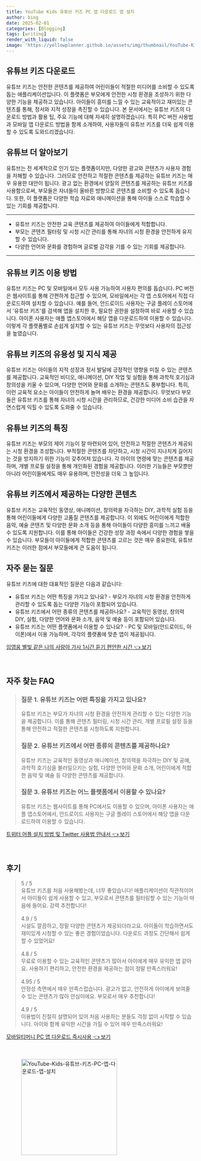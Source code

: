 ```yaml
---
title: YouTube Kids 유튜브 키즈 PC 앱 다운로드 앱 설치
author: bing
date: 2025-02-01
categories: [Blogging]
tags: [writing]
render_with_liquid: false
image: 'https://yellowplanner.github.io/assets/img/thumbnail/YouTube-Kids-유튜브-키즈-PC-앱-다운로드-앱-설치.webp'
---
```



<h2 id='유튜브-키즈-다운로드'>유튜브 키즈 다운로드</h2>

<p>유튜브 키즈는 안전한 콘텐츠를 제공하여 어린이들이 적절한 미디어를 소비할 수 있도록 돕는 애플리케이션입니다. 이 플랫폼은 부모에게 안전한 시청 환경을 조성하기 위한 다양한 기능을 제공하고 있습니다. 아이들이 흥미를 느낄 수 있는 교육적이고 재미있는 콘텐츠를 통해, 정서와 지적 성장을 촉진할 수 있습니다. 본 문서에서는 유튜브 키즈의 다운로드 방법과 활용 팁, 주요 기능에 대해 자세히 설명하겠습니다. 특히 PC 버전 사용법과 모바일 앱 다운로드 방법을 함께 소개하여, 사용자들이 유튜브 키즈를 더욱 쉽게 이용할 수 있도록 도와드리겠습니다.</p>

<h2 id='유튜브-더-알아보기'>유튜브 더 알아보기</h2>

<p>유튜브는 전 세계적으로 인기 있는 플랫폼이지만, 다양한 광고와 콘텐츠가 사용자 경험을 저해할 수 있습니다. 그러므로 안전하고 적절한 콘텐츠를 제공하는 유튜브 키즈는 매우 유용한 대안이 됩니다. 광고 없는 환경에서 양질의 콘텐츠를 제공하는 유튜브 키즈를 사용함으로써, 부모들은 자녀들이 올바른 방향으로 콘텐츠를 소비할 수 있도록 돕습니다. 또한, 이 플랫폼은 다양한 학습 자료와 애니메이션을 통해 아이들 스스로 학습할 수 있는 기회를 제공합니다.</p>

<hr />

<ul>
    <li>유튜브 키즈는 안전한 교육 콘텐츠를 제공하여 아이들에게 적합합니다.</li>
    <li>부모는 콘텐츠 필터링 및 시청 시간 관리를 통해 자녀의 시청 환경을 안전하게 유지할 수 있습니다.</li>
    <li>다양한 언어와 문화를 경험하며 글로벌 감각을 기를 수 있는 기회를 제공합니다.</li>
</ul>

<hr />

<h2 id='유튜브-키즈-이용-방법'>유튜브 키즈 이용 방법</h2>

<p>유튜브 키즈는 PC 및 모바일에서 모두 사용 가능하여 사용자 편의를 돕습니다. PC 버전은 웹사이트를 통해 간편하게 접근할 수 있으며, 모바일에서는 각 앱 스토어에서 직접 다운로드하여 설치할 수 있습니다. 예를 들어, 안드로이드 사용자는 구글 플레이 스토어에서 '유튜브 키즈'를 검색해 앱을 설치한 후, 필요한 권한을 설정하여 바로 사용할 수 있습니다. 아이폰 사용자는 애플 앱스토어에서 해당 앱을 다운로드하여 이용할 수 있습니다. 이렇게 각 플랫폼별로 손쉽게 설치할 수 있는 유튜브 키즈는 무엇보다 사용자의 접근성을 높였습니다.</p>

<h2 id='유튜브-키즈-유용성-및-지식'>유튜브 키즈의 유용성 및 지식 제공</h2>

<p>유튜브 키즈는 아이들의 지적 성장과 정서 발달에 긍정적인 영향을 미칠 수 있는 콘텐츠를 제공합니다. 교육적인 비디오, 애니메이션, DIY 작업 및 실험을 통해 과학적 호기심과 창의성을 키울 수 있으며, 다양한 언어와 문화를 소개하는 콘텐츠도 풍부합니다. 특히, 이런 교육적 요소는 아이들이 안전하게 놀며 배우는 환경을 제공합니다. 무엇보다 부모들은 유튜브 키즈를 통해 자녀의 시청 시간을 관리하므로, 건강한 미디어 소비 습관을 자연스럽게 익힐 수 있도록 도와줄 수 있습니다.</p>

<h2 id='유튜브-키즈-특징'>유튜브 키즈의 특징</h2>

<p>유튜브 키즈는 부모의 제어 기능이 잘 마련되어 있어, 안전하고 적절한 콘텐츠가 제공되는 시청 환경을 조성합니다. 부적절한 콘텐츠를 차단하고, 시청 시간이 지나치게 길어지는 것을 방지하기 위한 기능이 갖추어져 있습니다. 각 아이의 연령에 맞는 콘텐츠를 제공하며, 개별 프로필 설정을 통해 개인화된 경험을 제공합니다. 이러한 기능들은 부모뿐만 아니라 어린이들에게도 매우 유용하며, 안전성을 더욱 그 높임니다.</p>

<h2 id='유튜브-키즈-콘텐츠-종류'>유튜브 키즈에서 제공하는 다양한 콘텐츠</h2>

<p>유튜브 키즈는 교육적인 동영상, 애니메이션, 창의력을 자극하는 DIY, 과학적 실험 등을 통해 어린이들에게 다양한 고품질 콘텐츠를 제공합니다. 이 외에도 어린이에게 적합한 음악, 예술 콘텐츠 및 다양한 문화 소개 등을 통해 아이들이 다양한 흥미를 느끼고 배울 수 있도록 지원합니다. 이를 통해 아이들은 건강한 성장 과정 속에서 다양한 경험을 쌓을 수 있습니다. 부모들이 아이들에게 적합한 콘텐츠를 고르는 것은 매우 중요한데, 유튜브 키즈는 이러한 점에서 부모들에게 큰 도움이 됩니다.</p>

<h2 id='자주-묻는-질문'>자주 묻는 질문</h2>

<p>유튜브 키즈에 대한 대표적인 질문은 다음과 같습니다:</p>

<ul>
    <li>유튜브 키즈는 어떤 특징을 가지고 있나요? - 부모가 자녀의 시청 환경을 안전하게 관리할 수 있도록 돕는 다양한 기능이 포함되어 있습니다.</li>
    <li>유튜브 키즈에서 어떤 종류의 콘텐츠를 제공하나요? - 교육적인 동영상, 창의력 DIY, 실험, 다양한 언어와 문화 소개, 음악 및 예술 등이 포함되어 있습니다.</li>
    <li>유튜브 키즈는 어떤 플랫폼에서 이용할 수 있나요? - PC 및 모바일(안드로이드, 아이폰)에서 이용 가능하며, 각각의 플랫폼에 맞춘 앱이 제공됩니다.</li>
</ul>


<p><a class="click-button" title="임영웅 별빛 같은 나의 사랑아 가사 1시간 듣기 편안한 시간" href="https://yellowplanner.github.io/posts/%EC%9E%84%EC%98%81%EC%9B%85-%EB%B3%84%EB%B9%9B-%EA%B0%99%EC%9D%80-%EB%82%98%EC%9D%98-%EC%82%AC%EB%9E%91%EC%95%84-%EA%B0%80%EC%82%AC-1%EC%8B%9C%EA%B0%84-%EB%93%A3%EA%B8%B0-%ED%8E%B8%EC%95%88%ED%95%9C-%EC%8B%9C%EA%B0%84/" rel="dofollow">임영웅 별빛 같은 나의 사랑아 가사 1시간 듣기 편안한 시간 👈 보기</a></p><br>
<h2 id='자주_찾는_FAQ'>자주 찾는 FAQ</h2>
<div itemscope="" itemtype="https://schema.org/FAQPage"> 
<blockquote> 
<div itemscope="" itemprop="mainEntity" itemtype="https://schema.org/Question"> 
<h3 itemprop="name">질문 1. 유튜브 키즈는 어떤 특징을 가지고 있나요?</h3> 
<div itemscope="" itemprop="acceptedAnswer" itemtype="https://schema.org/Answer"> 
<span itemprop="text"> 
<p>유튜브 키즈는 부모가 자녀의 시청 환경을 안전하게 관리할 수 있는 다양한 기능을 제공합니다. 이를 통해 콘텐츠 필터링, 시청 시간 관리, 개별 프로필 설정 등을 통해 안전하고 적절한 콘텐츠를 시청하도록 지원합니다.</p> 
</span> 
</div> 
</div> 

<div itemscope="" itemprop="mainEntity" itemtype="https://schema.org/Question"> 
<h3 itemprop="name">질문 2. 유튜브 키즈에서 어떤 종류의 콘텐츠를 제공하나요?</h3> 
<div itemscope="" itemprop="acceptedAnswer" itemtype="https://schema.org/Answer"> 
<span itemprop="text"> 
<p>유튜브 키즈는 교육적인 동영상과 애니메이션, 창의력을 자극하는 DIY 및 공예, 과학적 호기심을 불러일으키는 실험, 다양한 언어와 문화 소개, 어린이에게 적합한 음악 및 예술 등 다양한 콘텐츠를 제공합니다.</p> 
</span> 
</div> 
</div> 

<div itemscope="" itemprop="mainEntity" itemtype="https://schema.org/Question"> 
<h3 itemprop="name">질문 3. 유튜브 키즈는 어느 플랫폼에서 이용할 수 있나요?</h3> 
<div itemscope="" itemprop="acceptedAnswer" itemtype="https://schema.org/Answer"> 
<span itemprop="text"> 
<p>유튜브 키즈는 웹사이트를 통해 PC에서도 이용할 수 있으며, 아이폰 사용자는 애플 앱스토어에서, 안드로이드 사용자는 구글 플레이 스토어에서 해당 앱을 다운로드하여 이용할 수 있습니다.</p> 
</span> 
</div> 
</div> 

</blockquote> 
</div>
<p><a class="click-button" title="트위터 어플 설치 방법 및 Twitter 사용법 안내서" href="https://yellowplanner.github.io/posts/%ED%8A%B8%EC%9C%84%ED%84%B0-%EC%96%B4%ED%94%8C-%EC%84%A4%EC%B9%98-%EB%B0%A9%EB%B2%95-%EB%B0%8F-Twitter-%EC%82%AC%EC%9A%A9%EB%B2%95-%EC%95%88%EB%82%B4%EC%84%9C/" rel="dofollow">트위터 어플 설치 방법 및 Twitter 사용법 안내서 👈 보기</a></p><br>
<h2 id='후기'>후기</h2>
<div itemscope itemtype="https://schema.org/Product">
  <blockquote>
  <div itemprop="review" itemscope itemtype="https://schema.org/Review">
      <div itemprop="reviewRating" itemscope itemtype="https://schema.org/Rating"> <span itemprop="ratingValue">5</span> / <span itemprop="bestRating">5</span> </div>
      <span itemprop="reviewBody">유튜브 키즈를 처음 사용해봤는데, 너무 좋았습니다! 애플리케이션이 직관적이어서 아이들이 쉽게 사용할 수 있고, 부모로서 콘텐츠를 필터링할 수 있는 기능이 마음에 들어요. 강력 추천합니다!</span>
  </div>
  <br>
  <div itemprop="review" itemscope itemtype="https://schema.org/Review">
      <div itemprop="reviewRating" itemscope itemtype="https://schema.org/Rating"> <span itemprop="ratingValue">4.9</span> / <span itemprop="bestRating">5</span> </div>
      <span itemprop="reviewBody">시설도 깔끔하고, 정말 다양한 콘텐츠가 제공되더라고요. 아이들이 학습하면서도 재미있게 시청할 수 있는 좋은 경험이었습니다. 다운로드 과정도 간단해서 쉽게 할 수 있었어요!</span>
  </div>
  <br>
  <div itemprop="review" itemscope itemtype="https://schema.org/Review">
      <div itemprop="reviewRating" itemscope itemtype="https://schema.org/Rating"> <span itemprop="ratingValue">4.8</span> / <span itemprop="bestRating">5</span> </div>
      <span itemprop="reviewBody">무료로 이용할 수 있는 교육적인 콘텐츠가 많아서 아이에게 매우 유익한 앱 같아요. 사용하기 편리하고, 안전한 환경을 제공하는 점이 정말 만족스러워요!</span>
  </div>
  <br>
  <div itemprop="review" itemscope itemtype="https://schema.org/Review">
      <div itemprop="reviewRating" itemscope itemtype="https://schema.org/Rating"> <span itemprop="ratingValue">4.95</span> / <span itemprop="bestRating">5</span> </div>
      <span itemprop="reviewBody">안정성 측면에서 매우 만족스럽습니다. 광고가 없고, 안전하게 아이에게 보여줄 수 있는 콘텐츠가 많아 안심이에요. 부모로서 매우 추천합니다!</span>
  </div>
  <br>
  <div itemprop="review" itemscope itemtype="https://schema.org/Review">
      <div itemprop="reviewRating" itemscope itemtype="https://schema.org/Rating"> <span itemprop="ratingValue">4.9</span> / <span itemprop="bestRating">5</span> </div>
      <span itemprop="reviewBody">이용법이 친절히 설명되어 있어 처음 사용하는 분들도 걱정 없이 시작할 수 있습니다. 아이와 함께 유익한 시간을 가질 수 있어 매우 만족스러워요!</span>
  </div>
  </blockquote>
</div>
<p><a class="click-button" title="모바일티머니 PC 앱 다운로드 즉시사용" href="https://yellowplanner.github.io/posts/%EB%AA%A8%EB%B0%94%EC%9D%BC%ED%8B%B0%EB%A8%B8%EB%8B%88-PC-%EC%95%B1-%EB%8B%A4%EC%9A%B4%EB%A1%9C%EB%93%9C-%EC%A6%89%EC%8B%9C%EC%82%AC%EC%9A%A9/" rel="dofollow">모바일티머니 PC 앱 다운로드 즉시사용 👈 보기</a></p><br>
<figure class="image"><img src="https://yellowplanner.github.io/assets/img/thumbnail/YouTube-Kids-유튜브-키즈-PC-앱-다운로드-앱-설치.webp" alt="YouTube-Kids-유튜브-키즈-PC-앱-다운로드-앱-설치" width="256" height="256"></figure>